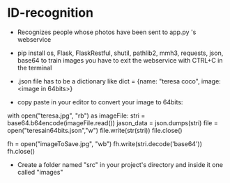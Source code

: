# ID-recognition
-  Recognizes people whose photos have been sent to app.py 's webservice

-  pip install os, Flask, FlaskRestful, shutil, pathlib2, mmh3, requests, json, base64
to train images you have to exit the webservice with CTRL+C in the terminal

-  .json file has to be a dictionary like    dict = {name: "teresa coco", image: <image in 64bits>}

-  copy paste in your editor to convert your image to 64bits:
 
with open("teresa.jpg", "rb") as imageFile:
    stri = base64.b64encode(imageFile.read())
    jason_data = json.dumps(stri)
file = open("teresain64bits.json","w")
file.write(str(stri))
file.close()

fh = open("imageToSave.jpg", "wb")
fh.write(stri.decode('base64'))
fh.close()


-   Create a folder named "src" in your project's directory and inside it one called "images"
